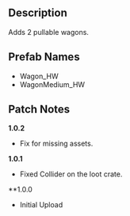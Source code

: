 
## Description

Adds 2 pullable wagons.

## Prefab Names

- Wagon_HW
- WagonMedium_HW

## Patch Notes

**1.0.2**

- Fix for missing assets.

**1.0.1**

- Fixed Collider on the loot crate.

**1.0.0

- Initial Upload